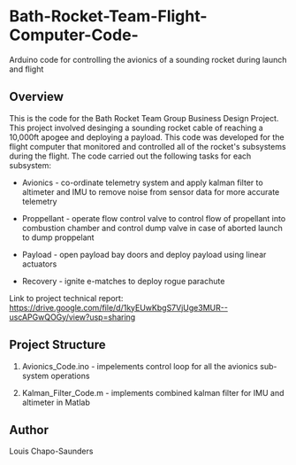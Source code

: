 # Bath-Rocket-Team-Flight-Computer-Code-
Arduino code for controlling the avionics of a sounding rocket during launch and flight 

## Overview

This is the code for the Bath Rocket Team Group Business Design Project. This project involved desinging a sounding rocket cable of reaching a 10,000ft apogee and deploying a payload. This code was developed for the flight computer that monitored and controlled all of the rocket's subsystems during the flight. The code carried out the following tasks for each subsystem:

* Avionics - co-ordinate telemetry system and apply kalman filter to altimeter and IMU to remove noise from sensor data for more accurate telemetry  

* Proppellant - operate flow control valve to control flow of propellant into combustion chamber and control dump valve in case of aborted launch to dump proppelant

* Payload - open payload bay doors and deploy payload using linear actuators 

* Recovery - ignite e-matches to deploy rogue parachute

Link to project technical report: https://drive.google.com/file/d/1kyEUwKbgS7VjUge3MUR--uscAPGwQOGy/view?usp=sharing

## Project Structure 

1. Avionics_Code.ino - impelements control loop for all the avionics sub-system operations

2. Kalman_Filter_Code.m - implements combined kalman filter for IMU and altimeter in Matlab 

## Author 

Louis Chapo-Saunders
